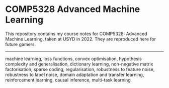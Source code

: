 # COMP5328 Advanced Machine Learning

This repository contains my course notes for COMP5328: Advanced Machine Learning, taken at USYD in 2022. They are reproduced here for future gamers.

---

machine learning, loss functions, convex optimisation, hypothesis complexity and generalisation, dictionary learning, non-negative matrix factorisation, sparse coding, regularisation, robustness to feature noise, robustness to label noise, domain adaptation and transfer learning, reinforcement learning, causal inference, multi-task learning

